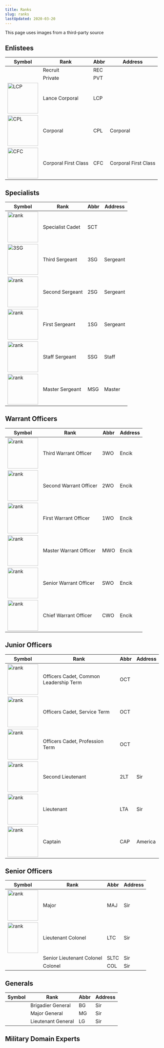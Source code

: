 ```yaml
---
title: Ranks
slug: ranks
lastUpdated: 2020-03-20
---
```


<style>
  img {
    height: 100px;
  }
</style>


<Alert :incomplete="true" />

<Alert type='error'>This page uses images from a third-party source</Alert>

## Enlistees

| Symbol | Rank | Abbr | Address |
| -- | -- | -- | -- |
| | Recruit | REC | |
| | Private | PVT |  |
| ![LCP](https://www.cmpb.gov.sg/web/cmpbThemeStatic/themes/cmpbTheme/uploads/2015/12/army-lance-corporal.png) | Lance Corporal | LCP | |
| ![CPL](https://www.cmpb.gov.sg/web/cmpbThemeStatic/themes/cmpbTheme/uploads/2015/12/army-corporal.png) | Corporal | CPL | Corporal |
| ![CFC](https://www.cmpb.gov.sg/web/cmpbThemeStatic/themes/cmpbTheme/uploads/2015/12/army-corporal-first-class.png) | Corporal First Class | CFC | Corporal First Class |

## Specialists

| Symbol | Rank | Abbr | Address |
| -- | -- | -- | -- |
| ![rank](https://www.cmpb.gov.sg/web/cmpbThemeStatic/themes/cmpbTheme/uploads/2015/12/army-specialist-cadet.png) | Specialist Cadet | SCT |  |
| ![3SG](https://www.cmpb.gov.sg/web/cmpbThemeStatic/themes/cmpbTheme/uploads/2015/12/army-3rd-sergeant.png) | Third Sergeant | 3SG | Sergeant |
| ![rank](https://www.cmpb.gov.sg/web/cmpbThemeStatic/themes/cmpbTheme/uploads/2015/12/army-2nd-sergeant.png) | Second Sergeant | 2SG | Sergeant |
| ![rank](https://www.cmpb.gov.sg/web/cmpbThemeStatic/themes/cmpbTheme/uploads/2015/12/army-1st-sergeant.png) | First Sergeant | 1SG | Sergeant |
| ![rank](https://www.cmpb.gov.sg/web/cmpbThemeStatic/themes/cmpbTheme/uploads/2015/12/army-staff-sergeant.png) | Staff Sergeant | SSG | Staff |
| ![rank](https://www.cmpb.gov.sg/web/cmpbThemeStatic/themes/cmpbTheme/uploads/2015/12/army-master-sergeant.png) | Master Sergeant | MSG | Master |

## Warrant Officers

| Symbol | Rank | Abbr | Address |
| -- | -- | -- | -- |
| ![rank](https://www.cmpb.gov.sg/web/cmpbThemeStatic/themes/cmpbTheme/uploads/2015/12/army-3rd-warrant-officer.png) | Third Warrant Officer | 3WO | Encik
| ![rank](https://www.cmpb.gov.sg/web/cmpbThemeStatic/themes/cmpbTheme/uploads/2015/12/army-2nd-warrant-officer.png) | Second Warrant Officer | 2WO | Encik
| ![rank](https://www.cmpb.gov.sg/web/cmpbThemeStatic/themes/cmpbTheme/uploads/2015/12/army-1st-warrant-officer.png) | First Warrant Officer | 1WO | Encik
| ![rank](https://www.cmpb.gov.sg/web/cmpbThemeStatic/themes/cmpbTheme/uploads/2015/12/army-master-warrant-officer.png) | Master Warrant Officer | MWO | Encik
| ![rank](https://www.cmpb.gov.sg/web/cmpbThemeStatic/themes/cmpbTheme/uploads/2015/12/army-senior-warrant-officer.png) | Senior Warrant Officer | SWO | Encik
| ![rank](https://www.cmpb.gov.sg/web/cmpbThemeStatic/themes/cmpbTheme/uploads/2015/12/army-chief-warrant-officer.png) | Chief Warrant Officer | CWO | Encik

## Junior Officers

| Symbol | Rank | Abbr | Address |
| -- | -- | -- | -- |
| ![rank](https://www.cmpb.gov.sg/web/cmpbThemeStatic/themes/cmpbTheme/uploads/2015/12/army-officer-cadet-common-leadership-term.png) | Officers Cadet, Common Leadership Term | OCT |
| ![rank](https://www.cmpb.gov.sg/web/cmpbThemeStatic/themes/cmpbTheme/uploads/2015/12/army-officer-cadet-service-term.png) | Officers Cadet, Service Term | OCT |
| ![rank](https://www.cmpb.gov.sg/web/cmpbThemeStatic/themes/cmpbTheme/uploads/2015/12/army-officer-cadet-professional-term.png) | Officers Cadet, Profession Term | OCT |
| ![rank](https://www.cmpb.gov.sg/web/cmpbThemeStatic/themes/cmpbTheme/uploads/2015/12/army-2nd-lieutenant.png) | Second Lieutenant | 2LT | Sir
| ![rank](https://www.cmpb.gov.sg/web/cmpbThemeStatic/themes/cmpbTheme/uploads/2015/12/army-lieutenant.png) | Lieutenant | LTA | Sir
| ![rank](https://www.cmpb.gov.sg/web/cmpbThemeStatic/themes/cmpbTheme/uploads/2015/12/army-captain.png) | Captain | CAP | America

## Senior Officers

| Symbol | Rank | Abbr | Address |
| -- | -- | -- | -- |
| ![rank](https://www.cmpb.gov.sg/web/cmpbThemeStatic/themes/cmpbTheme/uploads/2015/12/army-major.png) | Major | MAJ | Sir
| ![rank](https://www.cmpb.gov.sg/web/cmpbThemeStatic/themes/cmpbTheme/uploads/2015/12/army-lieutenant-colonel.png) | Lieutenant Colonel | LTC | Sir
| | Senior Lieutenant Colonel | SLTC | Sir
| | Colonel | COL | Sir

## Generals

| Symbol | Rank | Abbr | Address |
| -- | -- | -- | -- |
| | Brigadier General | BG | Sir |
| | Major General | MG | Sir |
| | Lieutenant General | LG | Sir |

## Military Domain Experts